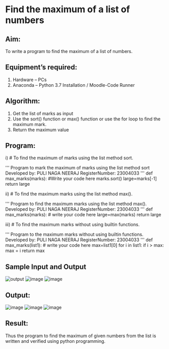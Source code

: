 # Find the maximum of a list of numbers
## Aim:
To write a program to find the maximum of a list of numbers.
## Equipment’s required:
1.	Hardware – PCs
2.	Anaconda – Python 3.7 Installation / Moodle-Code Runner
## Algorithm:
1.	Get the list of marks as input
2.	Use the sort() function or max() function or use the for loop to find the maximum mark.
3.	Return the maximum value
## Program:

i)	# To find the maximum of marks using the list method sort.

''' 
Program to mark the maximum of marks using the list method sort
Developed by: PULI NAGA NEERAJ
RegisterNumber: 23004033
'''
def max_marks(marks):
    #Write your code here
    marks.sort()
    large=marks[-1]
    return large
  


ii)	# To find the maximum marks using the list method max().

''' 
Program to find the maximum marks using the list method max().
Developed by:  PULI NAGA NEERAJ
RegisterNumber: 23004033
'''
def max_marks(marks):
    # write your code here
    large=max(marks)
    return large



iii) # To find the maximum marks without using builtin functions.

''' 
Program to the maximum marks without using builtin functions.
Developed by: PULI NAGA NEERAJ
RegisterNumber: 23004033
''' 
def max_marks(list1):
    # write your code here
    max=list1[0]
    for i in list1:
        if i > max:
            max = i
    return max
  



## Sample Input and Output
![output](./img/max_marks1.jpg) 
![image](https://github.com/PuliNagaNeeraj/FindMaximum/assets/138849173/704a0980-1ccf-4de6-8fa0-5208fe10cfff)
![image](https://github.com/PuliNagaNeeraj/FindMaximum/assets/138849173/d2e08521-750c-4a2d-bd0a-9d1df89f2562)


## Output:
![image](https://github.com/PuliNagaNeeraj/FindMaximum/assets/138849173/74f4249c-f434-43e5-b3dc-ca70b655bbcf)
![image](https://github.com/PuliNagaNeeraj/FindMaximum/assets/138849173/969a80f0-80b2-47df-8c3c-e6065eb6fece)
![image](https://github.com/PuliNagaNeeraj/FindMaximum/assets/138849173/e9a86e96-fc6f-4ebb-ac85-65109a9e24e7)


## Result:
Thus the program to find the maximum of given numbers from the list is written and verified using python programming.
